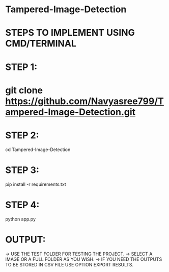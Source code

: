 # Tampered-Image-Detection

# STEPS TO IMPLEMENT USING CMD/TERMINAL
# STEP 1:
# git clone https://github.com/Navyasree799/Tampered-Image-Detection.git

# STEP 2:
cd Tampered-Image-Detection

# STEP 3:
pip install -r requirements.txt

# STEP 4:
python app.py

# OUTPUT:
-> USE THE TEST FOLDER FOR TESTING THE PROJECT.
-> SELECT A IMAGE OR A FULL FOLDER AS YOU WISH.
-> IF YOU NEED THE OUTPUTS TO BE STORED IN CSV FILE USE OPTION EXPORT RESULTS.
